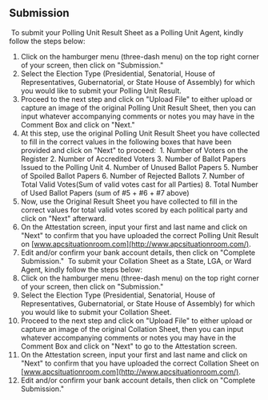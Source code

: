 ## Submission

​
To submit your Polling Unit Result Sheet as a Polling Unit Agent, kindly follow the steps below:
​

1. Click on the hamburger menu (three-dash menu) on the top right corner of your screen, then click on "Submission."
2. Select the Election Type (Presidential, Senatorial, House of Representatives, Gubernatorial, or State House of Assembly) for which you would like to submit your Polling Unit Result.
3. Proceed to the next step and click on "Upload File" to either upload or capture an image of the original Polling Unit Result Sheet, then you can input whatever accompanying comments or notes you may have in the Comment Box and click on "Next."
4. At this step, use the original Polling Unit Result Sheet you have collected to fill in the correct values in the following boxes that have been provided and click on "Next" to proceed:
   ​ 1. Number of Voters on the Register 2. Number of Accredited Voters 3. Number of Ballot Papers Issued to the Polling Unit 4. Number of Unused Ballot Papers 5. Number of Spoiled Ballot Papers 6. Number of Rejected Ballots 7. Number of Total Valid Votes(Sum of valid votes cast for all Parties) 8. Total Number of Used Ballot Papers (sum of #5 + #6 + #7 above)
   ​
5. Now, use the Original Result Sheet you have collected to fill in the correct values for total valid votes scored by each political party and click on "Next" afterward.
6. On the Attestation screen, input your first and last name and click on "Next" to confirm that you have uploaded the correct Polling Unit Result on [www.apcsituationroom.com](http://www.apcsituationroom.com/).
7. Edit and/or confirm your bank account details, then click on "Complete Submission."
   ​
   To submit your Collation Sheet as a State, LGA, or Ward Agent, kindly follow the steps below:
   ​
8. Click on the hamburger menu (three-dash menu) on the top right corner of your screen, then click on "Submission."
9. Select the Election Type (Presidential, Senatorial, House of Representatives, Gubernatorial, or State House of Assembly) for which you would like to submit your Collation Sheet.
10. Proceed to the next step and click on "Upload File" to either upload or capture an image of the original Collation Sheet, then you can input whatever accompanying comments or notes you may have in the Comment Box and click on "Next" to go to the Attestation screen.
11. On the Attestation screen, input your first and last name and click on "Next" to confirm that you have uploaded the correct Collation Sheet on [www.apcsituationroom.com](http://www.apcsituationroom.com/).
12. Edit and/or confirm your bank account details, then click on "Complete Submission."
